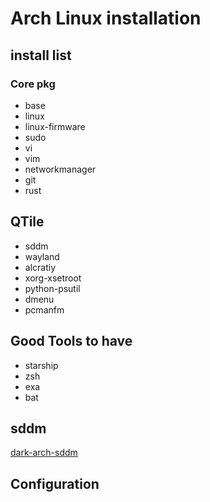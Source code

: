 # Arch Linux installation 

## install list 
### Core pkg
* base 
* linux 
* linux-firmware
* sudo 
* vi
* vim 
* networkmanager
* git
* rust

## QTile
* sddm
* wayland
* alcratiy
* xorg-xsetroot
* python-psutil
* dmenu
* pcmanfm

## Good Tools to have 
* starship
* zsh 
* exa
* bat

## sddm 
[dark-arch-sddm](https://github.com/simonesestito/dark-arch-sddm)

## Configuration 


